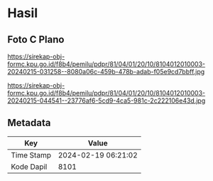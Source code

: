 # Hasil

## Foto C Plano

https://sirekap-obj-formc.kpu.go.id/f8b4/pemilu/pdpr/81/04/01/20/10/8104012010003-20240215-031258--8080a06c-459b-478b-adab-f05e9cd7bbff.jpg

https://sirekap-obj-formc.kpu.go.id/f8b4/pemilu/pdpr/81/04/01/20/10/8104012010003-20240215-044541--23776af6-5cd9-4ca5-981c-2c222106e43d.jpg


## Metadata

| Key        | Value               |
| ---------- | ------------------- |
| Time Stamp | 2024-02-19 06:21:02 |
| Kode Dapil | 8101                |



